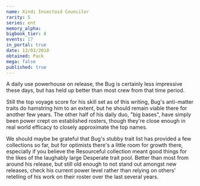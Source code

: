 ```yaml
---
name: Xindi Insectoid Councilor
rarity: 5
series: ent
memory_alpha:
bigbook_tier: 8
events: 17
in_portal: true
date: 13/03/2018
obtained: Pack
mega: false
published: true
---
```


A daily use powerhouse on release, the Bug is certainly less impressive these days, but has held up better than most crew from that time period.

Still the top voyage score for his skill set as of this writing, Bug's anti-matter traits do hamstring him to an extent, but he should remain viable there for another few years. The other half of his daily duo, "big bases", have simply been power crept on established rosters, though they're close enough in real world efficacy to closely approximate the top names.

We should maybe be grateful that Bug's stubby trait list has provided a few collections so far, but for optimists there's a little room for growth there, especially if you believe the Resourceful collection meant good things for the likes of the laughably large Desperate trait pool. Better than most from around his release, but still old enough to not stand out amongst new releases, check his current power level rather than relying on others' retelling of his work on their roster over the last several years.
